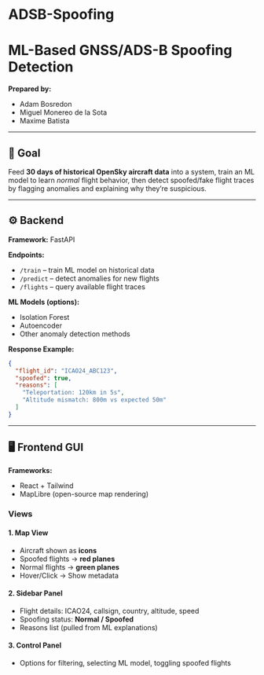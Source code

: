 # ADSB-Spoofing


# ML-Based GNSS/ADS-B Spoofing Detection

**Prepared by:**

* Adam Bosredon
* Miguel Monereo de la Sota
* Maxime Batista

---

## 🎯 Goal

Feed **30 days of historical OpenSky aircraft data** into a system, train an ML model to learn *normal* flight behavior, then detect spoofed/fake flight traces by flagging anomalies and explaining why they’re suspicious.

---

## ⚙️ Backend

**Framework:** FastAPI

**Endpoints:**

* `/train` – train ML model on historical data
* `/predict` – detect anomalies for new flights
* `/flights` – query available flight traces

**ML Models (options):**

* Isolation Forest
* Autoencoder
* Other anomaly detection methods

**Response Example:**

```json
{
  "flight_id": "ICAO24_ABC123",
  "spoofed": true,
  "reasons": [
    "Teleportation: 120km in 5s",
    "Altitude mismatch: 800m vs expected 50m"
  ]
}
```

---

## 🖥️ Frontend GUI

**Frameworks:**

* React + Tailwind
* MapLibre (open-source map rendering)

### Views

#### 1. Map View

* Aircraft shown as **icons**
* Spoofed flights → **red planes**
* Normal flights → **green planes**
* Hover/Click → Show metadata

#### 2. Sidebar Panel

* Flight details: ICAO24, callsign, country, altitude, speed
* Spoofing status: **Normal / Spoofed**
* Reasons list (pulled from ML explanations)

#### 3. Control Panel

* Options for filtering, selecting ML model, toggling spoofed flights



